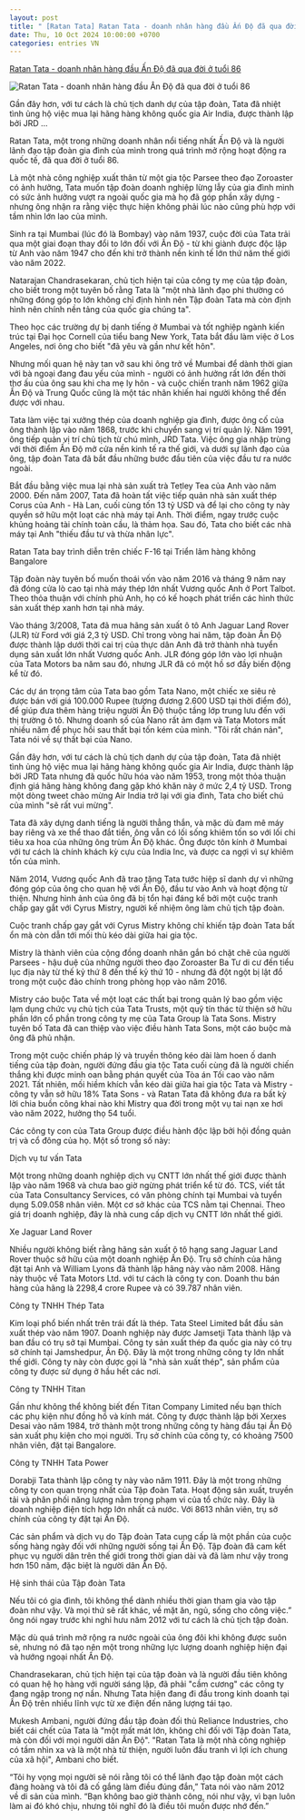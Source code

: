 ```yaml
---
layout: post
title: " [Ratan Tata] Ratan Tata - doanh nhân hàng đầu Ấn Độ đã qua đời ở tuổi 86"
date: Thu, 10 Oct 2024 10:00:00 +0700
categories: entries VN
---
```

[Ratan Tata - doanh nhân hàng đầu Ấn Độ đã qua đời ở tuổi 86](https://thuonggiaonline.vn/ratan-tata-huyen-thoai-cua-nen-cong-nghiep-an-do-post555209.html)

![Ratan Tata - doanh nhân hàng đầu Ấn Độ đã qua đời ở tuổi 86](https://cdn.thuonggiaonline.vn/images/9ab7e0d79d3cfb93360377d8dbf39426d2b021ca6fe3d774678865e5b8ff06b175e6e577a66c882aad4523d101e6315aba9be8116c7f311ca7eb7111881c2a79/ratan-tata-8701-8270.jpg)

Gần đây hơn, với tư cách là chủ tịch danh dự của tập đoàn, Tata đã nhiệt tình ủng hộ việc mua lại hãng hàng không quốc gia Air India, được thành lập bởi JRD ...

Ratan Tata, một trong những doanh nhân nổi tiếng nhất Ấn Độ và là người lãnh đạo tập đoàn gia đình của mình trong quá trình mở rộng hoạt động ra quốc tế, đã qua đời ở tuổi 86.

Là một nhà công nghiệp xuất thân từ một gia tộc Parsee theo đạo Zoroaster có ảnh hưởng, Tata muốn tập đoàn doanh nghiệp lừng lẫy của gia đình mình có sức ảnh hưởng vượt ra ngoài quốc gia mà họ đã góp phần xây dựng - nhưng ông nhận ra rằng việc thực hiện không phải lúc nào cũng phù hợp với tầm nhìn lớn lao của mình.

Sinh ra tại Mumbai (lúc đó là Bombay) vào năm 1937, cuộc đời của Tata trải qua một giai đoạn thay đổi to lớn đối với Ấn Độ - từ khi giành được độc lập từ Anh vào năm 1947 cho đến khi trở thành nền kinh tế lớn thứ năm thế giới vào năm 2022.

Natarajan Chandrasekaran, chủ tịch hiện tại của công ty mẹ của tập đoàn, cho biết trong một tuyên bố rằng Tata là "một nhà lãnh đạo phi thường có những đóng góp to lớn không chỉ định hình nên Tập đoàn Tata mà còn định hình nên chính nền tảng của quốc gia chúng ta".

Theo học các trường dự bị danh tiếng ở Mumbai và tốt nghiệp ngành kiến ​​trúc tại Đại học Cornell của tiểu bang New York, Tata bắt đầu làm việc ở Los Angeles, nơi ông cho biết "đã yêu và gần như kết hôn".

Nhưng mối quan hệ này tan vỡ sau khi ông trở về Mumbai để dành thời gian với bà ngoại đang đau yếu của mình - người có ảnh hưởng rất lớn đến thời thơ ấu của ông sau khi cha mẹ ly hôn - và cuộc chiến tranh năm 1962 giữa Ấn Độ và Trung Quốc cũng là một tác nhân khiến hai người không thể đến được với nhau.

Tata làm việc tại xưởng thép của doanh nghiệp gia đình, được ông cố của ông thành lập vào năm 1868, trước khi chuyển sang vị trí quản lý. Năm 1991, ông tiếp quản vị trí chủ tịch từ chú mình, JRD Tata. Việc ông gia nhập trùng với thời điểm Ấn Độ mở cửa nền kinh tế ra thế giới, và dưới sự lãnh đạo của ông, tập đoàn Tata đã bắt đầu những bước đầu tiên của việc đầu tư ra nước ngoài.

Bắt đầu bằng việc mua lại nhà sản xuất trà Tetley Tea của Anh vào năm 2000. Đến năm 2007, Tata đã hoàn tất việc tiếp quản nhà sản xuất thép Corus của Anh - Hà Lan, cuối cùng tốn 13 tỷ USD và để lại cho công ty này quyền sở hữu một loạt các nhà máy tại Anh. Thời điểm, ngay trước cuộc khủng hoảng tài chính toàn cầu, là thảm họa. Sau đó, Tata cho biết các nhà máy tại Anh "thiếu đầu tư và thừa nhân lực".

Ratan Tata bay trình diễn trên chiếc F-16 tại Triển lãm hàng không Bangalore

Tập đoàn này tuyên bố muốn thoái vốn vào năm 2016 và tháng 9 năm nay đã đóng cửa lò cao tại nhà máy thép lớn nhất Vương quốc Anh ở Port Talbot. Theo thỏa thuận với chính phủ Anh, họ có kế hoạch phát triển các hình thức sản xuất thép xanh hơn tại nhà máy.

Vào tháng 3/2008, Tata đã mua hãng sản xuất ô tô Anh Jaguar Land Rover (JLR) từ Ford với giá 2,3 tỷ USD. Chỉ trong vòng hai năm, tập đoàn Ấn Độ được thành lập dưới thời cai trị của thực dân Anh đã trở thành nhà tuyển dụng sản xuất lớn nhất Vương quốc Anh. JLR đóng góp lớn vào lợi nhuận của Tata Motors ba năm sau đó, nhưng JLR đã có một hồ sơ đầy biến động kể từ đó.

Các dự án trọng tâm của Tata bao gồm Tata Nano, một chiếc xe siêu rẻ được bán với giá 100.000 Rupee (tương đương 2.600 USD tại thời điểm đó), để giúp đưa thêm hàng triệu người Ấn Độ thuộc tầng lớp trung lưu đến với thị trường ô tô. Nhưng doanh số của Nano rất ảm đạm và Tata Motors mất nhiều năm để phục hồi sau thất bại tốn kém của mình. "Tôi rất chán nản", Tata nói về sự thất bại của Nano.

Gần đây hơn, với tư cách là chủ tịch danh dự của tập đoàn, Tata đã nhiệt tình ủng hộ việc mua lại hãng hàng không quốc gia Air India, được thành lập bởi JRD Tata nhưng đã quốc hữu hóa vào năm 1953, trong một thỏa thuận định giá hãng hàng không đang gặp khó khăn này ở mức 2,4 tỷ USD. Trong một dòng tweet chào mừng Air India trở lại với gia đình, Tata cho biết chú của mình "sẽ rất vui mừng".

Tata đã xây dựng danh tiếng là người thẳng thắn, và mặc dù đam mê máy bay riêng và xe thể thao đắt tiền, ông vẫn có lối sống khiêm tốn so với lối chi tiêu xa hoa của những ông trùm Ấn Độ khác. Ông được tôn kính ở Mumbai với tư cách là chính khách kỳ cựu của India Inc, và được ca ngợi vì sự khiêm tốn của mình.

Năm 2014, Vương quốc Anh đã trao tặng Tata tước hiệp sĩ danh dự vì những đóng góp của ông cho quan hệ với Ấn Độ, đầu tư vào Anh và hoạt động từ thiện. Nhưng hình ảnh của ông đã bị tổn hại đáng kể bởi một cuộc tranh chấp gay gắt với Cyrus Mistry, người kế nhiệm ông làm chủ tịch tập đoàn.

Cuộc tranh chấp gay gắt với Cyrus Mistry không chỉ khiến tập đoàn Tata bất ổn mà còn dẫn tới mối thù kéo dài giữa hai gia tộc.

Mistry là thành viên của cộng đồng doanh nhân gắn bó chặt chẽ của người Parsees - hậu duệ của những người theo đạo Zoroaster Ba Tư di cư đến tiểu lục địa này từ thế kỷ thứ 8 đến thế kỷ thứ 10 - nhưng đã đột ngột bị lật đổ trong một cuộc đảo chính trong phòng họp vào năm 2016.

Mistry cáo buộc Tata về một loạt các thất bại trong quản lý bao gồm việc lạm dụng chức vụ chủ tịch của Tata Trusts, một quỹ tín thác từ thiện sở hữu phần lớn cổ phần trong công ty mẹ của Tata Group là Tata Sons. Mistry tuyên bố Tata đã can thiệp vào việc điều hành Tata Sons, một cáo buộc mà ông đã phủ nhận.

Trong một cuộc chiến pháp lý và truyền thông kéo dài làm hoen ố danh tiếng của tập đoàn, người đứng đầu gia tộc Tata cuối cùng đã là người chiến thắng khi được minh oan bằng phán quyết của Tòa án Tối cao vào năm 2021. Tất nhiên, mối hiềm khích vẫn kéo dài giữa hai gia tộc Tata và Mistry - công ty vẫn sở hữu 18% Tata Sons - và Ratan Tata đã không đưa ra bất kỳ lời chia buồn công khai nào khi Mistry qua đời trong một vụ tai nạn xe hơi vào năm 2022, hưởng thọ 54 tuổi.

Các công ty con của Tata Group được điều hành độc lập bởi hội đồng quản trị và cổ đông của họ. Một số trong số này:

Dịch vụ tư vấn Tata

Một trong những doanh nghiệp dịch vụ CNTT lớn nhất thế giới được thành lập vào năm 1968 và chưa bao giờ ngừng phát triển kể từ đó. TCS, viết tắt của Tata Consultancy Services, có văn phòng chính tại Mumbai và tuyển dụng 5.09.058 nhân viên. Một cơ sở khác của TCS nằm tại Chennai. Theo giá trị doanh nghiệp, đây là nhà cung cấp dịch vụ CNTT lớn nhất thế giới.

Xe Jaguar Land Rover

Nhiều người không biết rằng hãng sản xuất ô tô hạng sang Jaguar Land Rover thuộc sở hữu của một doanh nghiệp Ấn Độ. Trụ sở chính của hãng đặt tại Anh và William Lyons đã thành lập hãng này vào năm 2008. Hãng này thuộc về Tata Motors Ltd. với tư cách là công ty con. Doanh thu bán hàng của hãng là 2298,4 crore Rupee và có 39.787 nhân viên.

Công ty TNHH Thép Tata

Kim loại phổ biến nhất trên trái đất là thép. Tata Steel Limited bắt đầu sản xuất thép vào năm 1907. Doanh nghiệp này được Jamsetji Tata thành lập và ban đầu có trụ sở tại Mumbai. Công ty sản xuất thép đa quốc gia này có trụ sở chính tại Jamshedpur, Ấn Độ. Đây là một trong những công ty lớn nhất thế giới. Công ty này còn được gọi là "nhà sản xuất thép", sản phẩm của công ty được sử dụng ở hầu hết các nơi.

Công ty TNHH Titan

Gần như không thể không biết đến Titan Company Limited nếu bạn thích các phụ kiện như đồng hồ và kính mát. Công ty được thành lập bởi Xerxes Desai vào năm 1984, trở thành một trong những công ty hàng đầu tại Ấn Độ sản xuất phụ kiện cho mọi người. Trụ sở chính của công ty, có khoảng 7500 nhân viên, đặt tại Bangalore.

Công ty TNHH Tata Power

Dorabji Tata thành lập công ty này vào năm 1911. Đây là một trong những công ty con quan trọng nhất của Tập đoàn Tata. Hoạt động sản xuất, truyền tải và phân phối năng lượng nằm trong phạm vi của tổ chức này. Đây là doanh nghiệp điện tích hợp lớn nhất cả nước. Với 8613 nhân viên, trụ sở chính của công ty đặt tại Ấn Độ.

Các sản phẩm và dịch vụ do Tập đoàn Tata cung cấp là một phần của cuộc sống hàng ngày đối với những người sống tại Ấn Độ. Tập đoàn đã cam kết phục vụ người dân trên thế giới trong thời gian dài và đã làm như vậy trong hơn 150 năm, đặc biệt là người dân Ấn Độ.

Hệ sinh thái của Tập đoàn Tata

Nếu tôi có gia đình, tôi không thể dành nhiều thời gian tham gia vào tập đoàn như vậy. Và mọi thứ sẽ rất khác, về mặt ăn, ngủ, sống cho công việc.” ông nói ngay trước khi nghỉ hưu năm 2012 với tư cách là chủ tịch tập đoàn.

Mặc dù quá trình mở rộng ra nước ngoài của ông đôi khi không được suôn sẻ, nhưng nó đã tạo nên một trong những lực lượng doanh nghiệp hiện đại và hướng ngoại nhất Ấn Độ.

Chandrasekaran, chủ tịch hiện tại của tập đoàn và là người đầu tiên không có quan hệ họ hàng với người sáng lập, đã phải "cầm cương" các công ty đang ngập trong nợ nần. Nhưng Tata hiện đang đi đầu trong kinh doanh tại Ấn Độ trên nhiều lĩnh vực từ xe điện đến năng lượng tái tạo.

Mukesh Ambani, người đứng đầu tập đoàn đối thủ Reliance Industries, cho biết cái chết của Tata là "một mất mát lớn, không chỉ đối với Tập đoàn Tata, mà còn đối với mọi người dân Ấn Độ". "Ratan Tata là một nhà công nghiệp có tầm nhìn xa và là một nhà từ thiện, người luôn đấu tranh vì lợi ích chung của xã hội", Ambani cho biết.

“Tôi hy vọng mọi người sẽ nói rằng tôi có thể lãnh đạo tập đoàn một cách đàng hoàng và tôi đã cố gắng làm điều đúng đắn,” Tata nói vào năm 2012 về di sản của mình. “Bạn không bao giờ thành công, nói như vậy, vì bạn luôn làm ai đó khó chịu, nhưng tôi nghĩ đó là điều tôi muốn được nhớ đến.”

